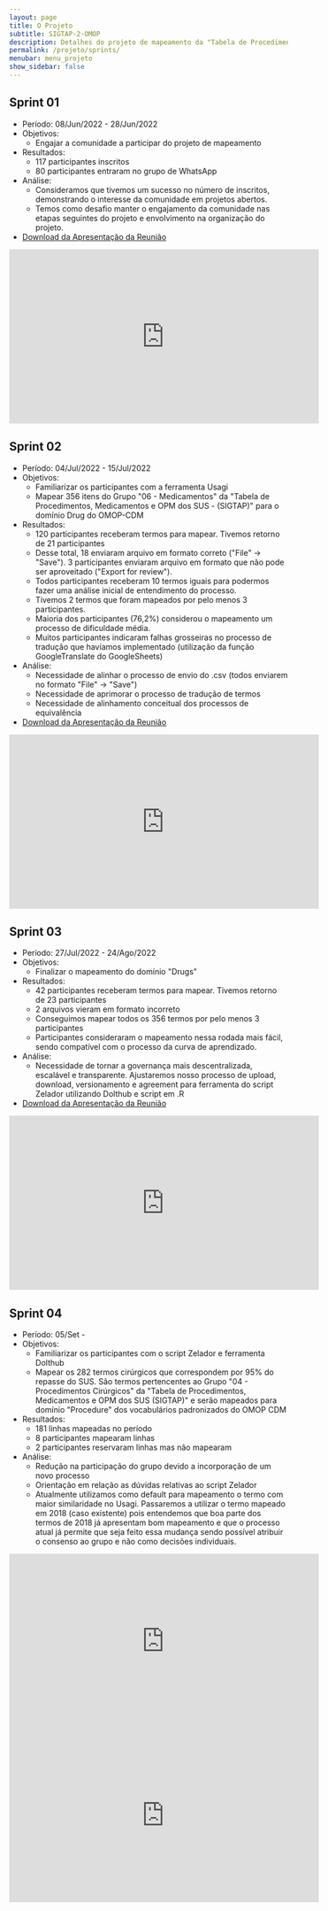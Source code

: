 ```yaml
---
layout: page
title: O Projeto
subtitle: SIGTAP-2-OMOP
description: Detalhes do projeto de mapeamento da "Tabela de Procedimentos, Medicamentos e OPM dos SUS - (SIGTAP)" para OMOP CDM
permalink: /projeto/sprints/
menubar: menu_projeto
show_sidebar: false
---
```


## Sprint 01
- Período: 08/Jun/2022 - 28/Jun/2022
- Objetivos:
    - Engajar a comunidade a participar do projeto de mapeamento
- Resultados:
    - 117 participantes inscritos
    - 80 participantes entraram no grupo de WhatsApp
- Análise:
    - Consideramos que tivemos um sucesso no número de inscritos, demonstrando o interesse da comunidade em projetos abertos.
    - Temos como desafio manter o engajamento da comunidade nas etapas seguintes do projeto e envolvimento na organização do projeto.
- [Download da Apresentação da Reunião][1]

[1]:https://ohdsi-brasil.github.io/SIGTAP2OMOP/projeto/sprint01.pdf

<iframe width="560" height="315" src="https://www.youtube.com/embed/tbQ6TDkoFqA" title="YouTube video player" frameborder="0" allow="accelerometer; autoplay; clipboard-write; encrypted-media; gyroscope; picture-in-picture" allowfullscreen></iframe>

## Sprint 02
- Período: 04/Jul/2022 - 15/Jul/2022
- Objetivos:
    - Familiarizar os participantes com a ferramenta Usagi
    - Mapear 356 itens do Grupo "06 - Medicamentos" da "Tabela de Procedimentos, Medicamentos e OPM dos SUS - (SIGTAP)" para o domínio Drug do OMOP-CDM
- Resultados:
    - 120 participantes receberam termos para mapear. Tivemos retorno de 21 participantes
    - Desse total, 18 enviaram arquivo em formato correto ("File" → "Save"). 3 participantes enviaram arquivo em formato que não pode ser aproveitado ("Export for review").
    - Todos participantes receberam 10 termos iguais para podermos fazer uma análise inicial de entendimento do processo.
    - Tivemos 2 termos que foram mapeados por pelo menos 3 participantes.
    - Maioria dos participantes (76,2%) considerou o mapeamento um processo de dificuldade média.
    - Muitos participantes indicaram falhas grosseiras no processo de tradução que havíamos implementado (utilização da função GoogleTranslate do GoogleSheets)
- Análise:
    - Necessidade de alinhar o processo de envio do .csv (todos enviarem no formato "File" → "Save")
    - Necessidade de aprimorar o processo de tradução de termos
    - Necessidade de alinhamento conceitual dos processos de equivalência
- [Download da Apresentação da Reunião][2]

[2]:https://ohdsi-brasil.github.io/SIGTAP2OMOP/projeto/sprint02.pdf

<iframe width="560" height="315" src="https://www.youtube.com/embed/fzcWT4LWGoA" title="YouTube video player" frameborder="0" allow="accelerometer; autoplay; clipboard-write; encrypted-media; gyroscope; picture-in-picture" allowfullscreen></iframe>

## Sprint 03
- Período: 27/Jul/2022 - 24/Ago/2022
- Objetivos:
    - Finalizar o mapeamento do domínio "Drugs"
- Resultados:
    - 42 participantes receberam termos para mapear. Tivemos retorno de 23 participantes
    - 2 arquivos vieram em formato incorreto
    - Conseguimos mapear todos os 356 termos por pelo menos 3 participantes
    - Participantes consideraram o mapeamento nessa rodada mais fácil, sendo compatível com o processo da curva de aprendizado.
- Análise:
    - Necessidade de tornar a governança mais descentralizada, escalável e transparente. Ajustaremos nosso processo de upload, download, versionamento e agreement para ferramenta do script Zelador utilizando Dolthub e script em .R
- [Download da Apresentação da Reunião][3]

[3]:https://ohdsi-brasil.github.io/SIGTAP2OMOP/projeto/sprint03.pdf

<iframe width="560" height="315" src="https://www.youtube.com/embed/dNaodyaZ18M" title="YouTube video player" frameborder="0" allow="accelerometer; autoplay; clipboard-write; encrypted-media; gyroscope; picture-in-picture" allowfullscreen></iframe>

## Sprint 04
- Período: 05/Set - 
- Objetivos:
    - Familiarizar os participantes com o script Zelador e ferramenta Dolthub
    - Mapear os 282 termos cirúrgicos que correspondem por 95% do repasse do SUS. São termos pertencentes ao Grupo "04 - Procedimentos Cirúrgicos" da "Tabela de Procedimentos, Medicamentos e OPM dos SUS (SIGTAP)" e serão mapeados para domínio "Procedure" dos vocabulários padronizados do OMOP CDM
- Resultados:
    - 181 linhas mapeadas no período
    - 8 participantes mapearam linhas
    - 2 participantes reservaram linhas mas não mapearam
- Análise:
    - Redução na participação do grupo devido a incorporação de um novo processo
    - Orientação em relação as dúvidas relativas ao script Zelador
    - Atualmente utilizamos como default para mapeamento o termo com maior similaridade no Usagi. Passaremos a utilizar o termo mapeado em 2018 (caso existente) pois entendemos que boa parte dos termos de 2018 já apresentam bom mapeamento e que o processo atual já permite que seja feito essa mudança sendo possível atribuir o consenso ao grupo e não como decisões individuais.

<iframe width="560" height="315" src="https://www.youtube.com/embed/T53MfwpP5Mg" title="YouTube video player" frameborder="0" allow="accelerometer; autoplay; clipboard-write; encrypted-media; gyroscope; picture-in-picture" allowfullscreen></iframe>
<iframe width="560" height="315" src="https://www.youtube.com/embed/rFi0wYoiSW8" title="YouTube video player" frameborder="0" allow="accelerometer; autoplay; clipboard-write; encrypted-media; gyroscope; picture-in-picture" allowfullscreen></iframe>
